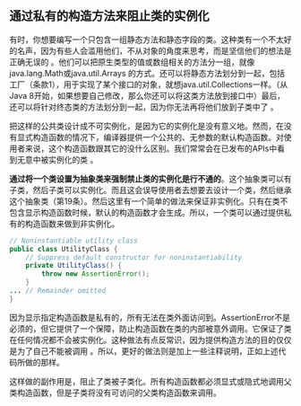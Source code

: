 ## 通过私有的构造方法来阻止类的实例化

有时，你想要编写一个只包含一组静态方法和静态字段的类。这种类有一个不太好的名声，因为有些人会滥用他们，不从对象的角度来思考，而是坚信他们的想法是正确无误的 。他们可以把原生类型的值或数组相关的方法分一组，就像java.lang.Math或java.util.Arrays 的方式。还可以将静态方法划分到一起，包括工厂（条款1），用于实现了某个接口的对象，就想java.util.Collections一样。（从Java 8开始，如果想要自己修改，那么你还可以将这类方法放到接口中）最后，还可以将针对终态类的方法划分到一起，因为你无法再将他们放到子类中了 。

把这样的公共类设计成不可实例化，是因为它的实例化是没有意义地。然而，在没有显式构造函数的情况下，编译器提供一个公共的、无参数的默认构造函数。对使用者来说，这个构造函数跟其它的没什么区别。我们常常会在已发布的APIs中看到无意中被实例化的类 。

**通过将一个类设置为抽象类来强制禁止类的实例化是行不通的**。这个抽象类可以有子类，然后子类可以实例化。而且这会误导使用者去想要去设计一个类，然后继承这个抽象类（第19条）。然后这里有一个简单的做法来保证非实例化。只有在类不包含显示构造函数时候，默认的构造函数才会生成。所以，一个类可以通过提供私有的构造函数来做到非实例化。

```java
// Noninstantiable utility class
public class UtilityClass {
    // Suppress default constructor for noninstantiability
    private UtilityClass() {
        throw new AssertionError();
    }
... // Remainder omitted
}
```

因为显示指定构造函数是私有的，所有无法在类外面访问到。AssertionError不是必须的，但它提供了一个保障，防止构造函数在类的内部被意外调用。它保证了类在任何情况都不会被实例化。这种做法有点反常识，因为提供构造方法的目的仅仅是为了自己不能被调用 。所以，更好的做法则是加上一些注释说明，正如上述代码所做的那样。

这样做的副作用是，阻止了类被子类化。所有构造函数都必须显式或隐式地调用父类构造函数，但是子类将没有可访问的父类构造函数来调用。